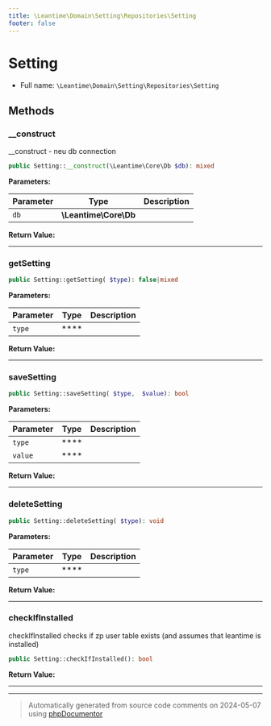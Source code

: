 ```yaml
---
title: \Leantime\Domain\Setting\Repositories\Setting
footer: false
---
```


# Setting





* Full name: `\Leantime\Domain\Setting\Repositories\Setting`



## Methods

### __construct

__construct - neu db connection

```php
public Setting::__construct(\Leantime\Core\Db $db): mixed
```








**Parameters:**

| Parameter | Type | Description |
|-----------|------|-------------|
| `db` | **\Leantime\Core\Db** |  |


**Return Value:**





---
### getSetting



```php
public Setting::getSetting( $type): false|mixed
```








**Parameters:**

| Parameter | Type | Description |
|-----------|------|-------------|
| `type` | **** |  |


**Return Value:**





---
### saveSetting



```php
public Setting::saveSetting( $type,  $value): bool
```








**Parameters:**

| Parameter | Type | Description |
|-----------|------|-------------|
| `type` | **** |  |
| `value` | **** |  |


**Return Value:**





---
### deleteSetting



```php
public Setting::deleteSetting( $type): void
```








**Parameters:**

| Parameter | Type | Description |
|-----------|------|-------------|
| `type` | **** |  |


**Return Value:**





---
### checkIfInstalled

checkIfInstalled checks if zp user table exists (and assumes that leantime is installed)

```php
public Setting::checkIfInstalled(): bool
```









**Return Value:**





---


---
> Automatically generated from source code comments on 2024-05-07 using [phpDocumentor](http://www.phpdoc.org/)
